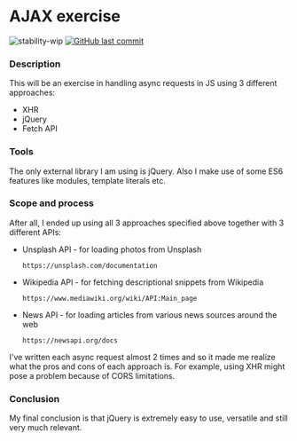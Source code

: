 # AJAX exercise
![stability-wip](https://img.shields.io/badge/stability-work_in_progress-lightgrey.svg?longCache=true&style=flat-square) [![GitHub last commit](https://img.shields.io/github/last-commit/google/skia.svg?style=flat-square)](https://github.com/AlexandruVoica/MVC-project)

### Description
This will be an exercise in handling async requests in JS using 3 different approaches:
- XHR
- jQuery
- Fetch API

### Tools
The only external library I am using is jQuery.
Also I make use of some ES6 features like modules, template literals etc.

### Scope and process
After all, I ended up using all 3 approaches specified above together with 3 different APIs:

- Unsplash API - for loading photos from Unsplash
    ```
    https://unsplash.com/documentation
    ```
- Wikipedia API - for fetching descriptional snippets from Wikipedia
    ```
    https://www.mediawiki.org/wiki/API:Main_page
    ```
- News API - for loading articles from various news sources around the web
    ```
    https://newsapi.org/docs
    ```
I've written each async request almost 2 times and so it made me realize what the pros and cons of each approach is. For example, using XHR might pose a problem because of CORS limitations.

### Conclusion
My final conclusion is that jQuery is extremely easy to use, versatile and still very much relevant.

